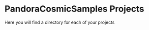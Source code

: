 PandoraCosmicSamples Projects
=============================
Here you will find a directory for each of your projects
